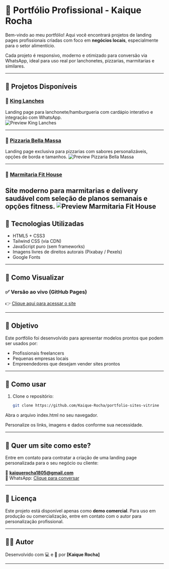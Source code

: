 # 💼 Portfólio Profissional - Kaique Rocha

Bem-vindo ao meu portfólio! Aqui você encontrará projetos de landing pages profissionais criadas com foco em **negócios locais**, especialmente para o setor alimentício.

Cada projeto é responsivo, moderno e otimizado para conversão via WhatsApp, ideal para uso real por lanchonetes, pizzarias, marmitarias e similares.

---

## 🧩 Projetos Disponíveis

### 🍔 [King Lanches](https://kaique-rocha.github.io/kinglanches/)
Landing page para lanchonete/hamburgueria com cardápio interativo e integração com WhatsApp.  
![Preview King Lanches](https://raw.githubusercontent.com/Kaique-Rocha/kinglanches/main/src/img/projeto.png)

---

### 🍕 [Pizzaria Bella Massa](https://kaique-rocha.github.io/pizzaria-bella-massa/)
Landing page exclusiva para pizzarias com sabores personalizáveis, opções de borda e tamanhos.
![Preview Pizzaria Bella Massa](https://raw.githubusercontent.com/Kaique-Rocha/pizzaria-bella-massa/main/src/img/pizzaria.png
)

---

### 🥗 [Marmitaria Fit House](https://kaique-rocha.github.io/fit-house-website-showcase/)
Site moderno para marmitarias e delivery saudável com seleção de planos semanais e opções fitness.
![Preview Marmitaria Fit House](https://raw.githubusercontent.com/Kaique-Rocha/fit-house-website-showcase/main/src/img/projeto.png
)
---

## 📱 Tecnologias Utilizadas

- HTML5 + CSS3
- Tailwind CSS (via CDN)
- JavaScript puro (sem frameworks)
- Imagens livres de direitos autorais (Pixabay / Pexels)
- Google Fonts

---

## 🚀 Como Visualizar

### ✅ Versão ao vivo (GitHub Pages)

👉 [Clique aqui para acessar o site](https://kaique-rocha.github.io/portfolio-sites-vitrine/)


---

## 📌 Objetivo

Este portfólio foi desenvolvido para apresentar modelos prontos que podem ser usados por:

- Profissionais freelancers
- Pequenas empresas locais
- Empreendedores que desejam vender sites prontos

---

## 🔧 Como usar

1. Clone o repositório:
   ```bash
   git clone https://github.com/Kaique-Rocha/portfolio-sites-vitrine
Abra o arquivo index.html no seu navegador.

Personalize os links, imagens e dados conforme sua necessidade.

---

## 📣 Quer um site como este?

Entre em contato para contratar a criação de uma landing page personalizada para o seu negócio ou cliente:

📧 **kaiquerocha1805@gmail.com**  
📱 WhatsApp: [Clique para conversar](https://wa.me/+5511995481647)  


---

## 🪪 Licença

Este projeto está disponível apenas como **demo comercial**. Para uso em produção ou comercialização, entre em contato com o autor para personalização profissional.

---

## 👨‍💻 Autor

Desenvolvido com 💻 e 🍔 por **[Kaique Rocha]**

---
